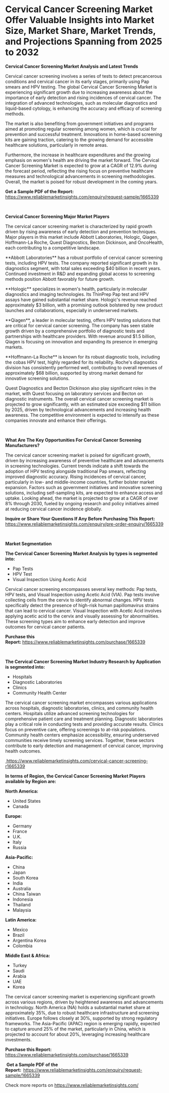 <p><h1>Cervical Cancer Screening Market Offer Valuable Insights into Market Size, Market Share, Market Trends, and Projections Spanning from 2025 to 2032</h1></p><p><strong>Cervical Cancer Screening Market Analysis and Latest Trends</strong></p>
<p><p>Cervical cancer screening involves a series of tests to detect precancerous conditions and cervical cancer in its early stages, primarily using Pap smears and HPV testing. The global Cervical Cancer Screening Market is experiencing significant growth due to increasing awareness about the importance of early detection and rising incidences of cervical cancer. The integration of advanced technologies, such as molecular diagnostics and liquid-based cytology, is enhancing the accuracy and efficacy of screening methods.</p><p>The market is also benefiting from government initiatives and programs aimed at promoting regular screening among women, which is crucial for prevention and successful treatment. Innovations in home-based screening kits are gaining traction, catering to the growing demand for accessible healthcare solutions, particularly in remote areas.</p><p>Furthermore, the increase in healthcare expenditures and the growing emphasis on women's health are driving the market forward. The Cervical Cancer Screening Market is expected to grow at a CAGR of 12.9% during the forecast period, reflecting the rising focus on preventive healthcare measures and technological advancements in screening methodologies. Overall, the market is poised for robust development in the coming years.</p></p>
<p><strong>Get a Sample PDF of the Report:&nbsp;</strong> <a href="https://www.reliablemarketinsights.com/enquiry/request-sample/1665339?utm_campaign=2183&utm_medium=2&utm_source=Github&utm_content=ia&utm_term=03032025&utm_id=cervical-cancer-screening">https://www.reliablemarketinsights.com/enquiry/request-sample/1665339</a></p>
<p>&nbsp;</p>
<p><strong>Cervical Cancer Screening Major Market Players</strong></p>
<p><p>The cervical cancer screening market is characterized by rapid growth driven by rising awareness of early detection and prevention techniques. Major players in this market include Abbott Laboratories, Hologic, Qiagen, Hoffmann-La Roche, Quest Diagnostics, Becton Dickinson, and OncoHealth, each contributing to a competitive landscape.</p><p>**Abbott Laboratories** has a robust portfolio of cervical cancer screening tests, including HPV tests. The company reported significant growth in its diagnostics segment, with total sales exceeding $40 billion in recent years. Continued investment in R&D and expanding global access to screening methods position Abbott favorably for future growth.</p><p>**Hologic** specializes in women's health, particularly in molecular diagnostics and imaging technologies. Its ThinPrep Pap test and HPV assays have gained substantial market share. Hologic's revenue reached approximately $3 billion, with a promising outlook bolstered by new product launches and collaborations, especially in underserved markets.</p><p>**Qiagen**, a leader in molecular testing, offers HPV testing solutions that are critical for cervical cancer screening. The company has seen stable growth driven by a comprehensive portfolio of diagnostic tests and partnerships with healthcare providers. With revenue around $1.5 billion, Qiagen is focusing on innovation and expanding its presence in emerging markets.</p><p>**Hoffmann-La Roche** is known for its robust diagnostic tools, including the cobas HPV test, highly regarded for its reliability. Roche's diagnostics division has consistently performed well, contributing to overall revenues of approximately $68 billion, supported by strong market demand for innovative screening solutions.</p><p>Quest Diagnostics and Becton Dickinson also play significant roles in the market, with Quest focusing on laboratory services and Becton on diagnostic instruments. The overall cervical cancer screening market is projected to grow significantly, with an estimated size exceeding $11 billion by 2025, driven by technological advancements and increasing health awareness. The competitive environment is expected to intensify as these companies innovate and enhance their offerings.</p></p>
<p>&nbsp;</p>
<p><strong>What Are The Key Opportunities For Cervical Cancer Screening Manufacturers?</strong></p>
<p><p>The cervical cancer screening market is poised for significant growth, driven by increasing awareness of preventive healthcare and advancements in screening technologies. Current trends indicate a shift towards the adoption of HPV testing alongside traditional Pap smears, reflecting improved diagnostic accuracy. Rising incidences of cervical cancer, particularly in low- and middle-income countries, further bolster market expansion. Factors such as government initiatives and innovative screening solutions, including self-sampling kits, are expected to enhance access and uptake. Looking ahead, the market is projected to grow at a CAGR of over 8% through 2030, fueled by ongoing research and policy initiatives aimed at reducing cervical cancer incidence globally.</p></p>
<p><strong>Inquire or Share Your Questions If Any Before Purchasing This Report:</strong> <a href="https://www.reliablemarketinsights.com/enquiry/pre-order-enquiry/1665339?utm_campaign=2183&utm_medium=2&utm_source=Github&utm_content=ia&utm_term=03032025&utm_id=cervical-cancer-screening">https://www.reliablemarketinsights.com/enquiry/pre-order-enquiry/1665339</a></p>
<p>&nbsp;</p>
<p><strong>Market Segmentation</strong></p>
<p><strong>The Cervical Cancer Screening Market Analysis by types is segmented into:</strong></p>
<p><ul><li>Pap Tests</li><li>HPV Test</li><li>Visual Inspection Using Acetic Acid</li></ul></p>
<p><p>Cervical cancer screening encompasses several key methods: Pap tests, HPV tests, and Visual Inspection using Acetic Acid (VIA). Pap tests involve collecting cells from the cervix to identify abnormal changes. HPV tests specifically detect the presence of high-risk human papillomavirus strains that can lead to cervical cancer. Visual Inspection with Acetic Acid involves applying acetic acid to the cervix and visually assessing for abnormalities. These screening types aim to enhance early detection and improve outcomes for cervical cancer patients.</p></p>
<p><strong>Purchase this Report:&nbsp;</strong><a href="https://www.reliablemarketinsights.com/purchase/1665339?utm_campaign=2183&utm_medium=2&utm_source=Github&utm_content=ia&utm_term=03032025&utm_id=cervical-cancer-screening">https://www.reliablemarketinsights.com/purchase/1665339</a></p>
<p>&nbsp;</p>
<p><strong>The Cervical Cancer Screening Market Industry Research by Application is segmented into:</strong></p>
<p><ul><li>Hospitals</li><li>Diagnostic Laboratories</li><li>Clinics</li><li>Community Health Center</li></ul></p>
<p><p>The cervical cancer screening market encompasses various applications across hospitals, diagnostic laboratories, clinics, and community health centers. Hospitals utilize advanced screening technologies for comprehensive patient care and treatment planning. Diagnostic laboratories play a critical role in conducting tests and providing accurate results. Clinics focus on preventive care, offering screenings to at-risk populations. Community health centers emphasize accessibility, ensuring underserved communities receive timely screening services. Together, these sectors contribute to early detection and management of cervical cancer, improving health outcomes.</p></p>
<p><a href="https://www.reliablemarketinsights.com/cervical-cancer-screening-r1665339?utm_campaign=2183&utm_medium=2&utm_source=Github&utm_content=ia&utm_term=03032025&utm_id=cervical-cancer-screening">&nbsp;https://www.reliablemarketinsights.com/cervical-cancer-screening-r1665339</a></p>
<p><strong>In terms of Region, the Cervical Cancer Screening Market Players available by Region are:</strong></p>
<p>
    <p> <strong> North America: </strong>
        <ul>
            <li>United States</li>
            <li>Canada</li>
        </ul>
        </p> 
    <p> <strong> Europe: </strong>
        <ul>
            <li>Germany</li>
            <li>France</li>
            <li>U.K.</li>
            <li>Italy</li>
            <li>Russia</li>
        </ul>
        </p> 
    <p> <strong> Asia-Pacific: </strong>
        <ul>
            <li>China</li>
            <li>Japan</li>
            <li>South Korea</li>
            <li>India</li>
            <li>Australia</li>
            <li>China Taiwan</li>
            <li>Indonesia</li>
            <li>Thailand</li>
            <li>Malaysia</li>
        </ul>
        </p> 
    <p> <strong> Latin America: </strong>
        <ul>
            <li>Mexico</li>
            <li>Brazil</li>
            <li>Argentina Korea</li>
            <li>Colombia</li>
        </ul>
        </p> 
    <p> <strong> Middle East & Africa: </strong>
        <ul>
            <li>Turkey</li>
            <li>Saudi</li>
            <li>Arabia</li>
            <li>UAE</li>
            <li>Korea</li>
        </ul>
    </p>
    </p>
<p><p>The cervical cancer screening market is experiencing significant growth across various regions, driven by heightened awareness and advancements in technology. North America (NA) holds a substantial market share at approximately 35%, due to robust healthcare infrastructure and screening initiatives. Europe follows closely at 30%, supported by strong regulatory frameworks. The Asia-Pacific (APAC) region is emerging rapidly, expected to capture around 25% of the market, particularly in China, which is projected to account for about 20%, leveraging increasing healthcare investments.</p></p>
<p><strong>Purchase this Report: </strong><a href="https://www.reliablemarketinsights.com/purchase/1665339?utm_campaign=2183&utm_medium=2&utm_source=Github&utm_content=ia&utm_term=03032025&utm_id=cervical-cancer-screening">https://www.reliablemarketinsights.com/purchase/1665339</a></p>
<p>&nbsp;<strong>Get a Sample PDF of the Report:&nbsp;&nbsp;</strong><a href="https://www.reliablemarketinsights.com/enquiry/request-sample/1665339?utm_campaign=2183&utm_medium=2&utm_source=Github&utm_content=ia&utm_term=03032025&utm_id=cervical-cancer-screening">https://www.reliablemarketinsights.com/enquiry/request-sample/1665339</a></p>
<p><strong></strong></p>
<p>Check more reports on <a href="https://www.reliablemarketinsights.com/?utm_campaign=2183&utm_medium=2&utm_source=Github&utm_content=ia&utm_term=03032025&utm_id=cervical-cancer-screening">https://www.reliablemarketinsights.com/</a></p>